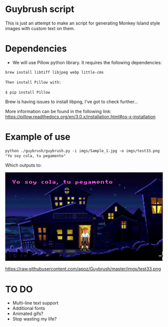 # Guybrush script
This is just an attempt to make an script for generating Monkey Island style images with custom text on them.


# Dependencies

* We will use Pillow python library. It requires the following dependencies:
```
brew install libtiff libjpeg webp little-cms

Then install Pillow with:

$ pip install Pillow

```
Brew is having issues to install libpng, I've got to check further...

More information can be found in the following link: https://pillow.readthedocs.org/en/3.0.x/installation.html#os-x-installation


# Example of use

```
python ./guybrush/guybrush.py -i imgs/Sample_1.jpg -o imgs/test33.png "Yo soy cola, tu pegamento"
```

Which outputs to:

![alt tag](https://raw.githubusercontent.com/apoz/Guybrush/master/imgs/test33.png)

https://raw.githubusercontent.com/apoz/Guybrush/master/imgs/test33.png

# TO DO

* Multi-line text support
* Additional fonts
* Animated gifs?
* Stop wasting my life?

